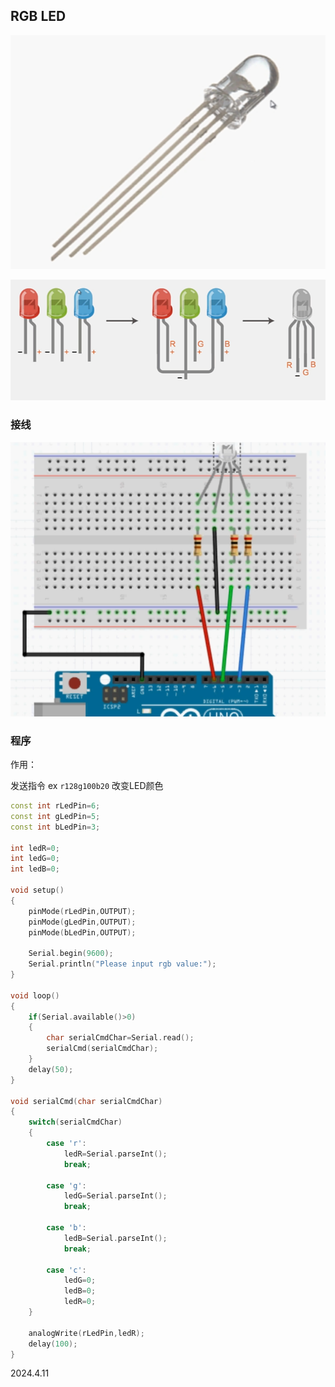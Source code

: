 ## RGB LED

![](./../assets/57.png)

![](./../assets/58.png)

### 接线

![](./../assets/59.png)

### 程序

作用：

发送指令 ex ```r128g100b20``` 改变LED颜色

```c++
const int rLedPin=6;
const int gLedPin=5;
const int bLedPin=3;

int ledR=0;
int ledG=0;
int ledB=0;

void setup()
{
    pinMode(rLedPin,OUTPUT);
    pinMode(gLedPin,OUTPUT);
    pinMode(bLedPin,OUTPUT);

    Serial.begin(9600);
    Serial.println("Please input rgb value:");
}

void loop()
{
    if(Serial.available()>0)
    {
        char serialCmdChar=Serial.read();
        serialCmd(serialCmdChar);
    }
    delay(50);
}

void serialCmd(char serialCmdChar)
{
    switch(serialCmdChar)
    {
        case 'r':
            ledR=Serial.parseInt();
            break;
        
        case 'g':
            ledG=Serial.parseInt();
            break;

        case 'b':
            ledB=Serial.parseInt();
            break;

        case 'c':
            ledG=0;
            ledB=0;
            ledR=0;
    }

    analogWrite(rLedPin,ledR);
    delay(100);
}
```

2024.4.11